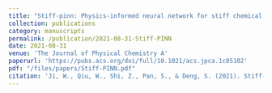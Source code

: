```yaml
---
title: "Stiff-pinn: Physics-informed neural network for stiff chemical kinetics"
collection: publications
category: manuscripts
permalink: /publication/2021-08-31-Stiff-PINN
date: 2021-08-31
venue: 'The Journal of Physical Chemistry A'
paperurl: 'https://pubs.acs.org/doi/full/10.1021/acs.jpca.1c05102'
pdf: "/files/papers/Stiff-PINN.pdf"
citation: 'Ji, W., Qiu, W., Shi, Z., Pan, S., & Deng, S. (2021). Stiff-pinn: Physics-informed neural network for stiff chemical kinetics. The Journal of Physical Chemistry A, 125(36), 8098-8106.'
---
```


